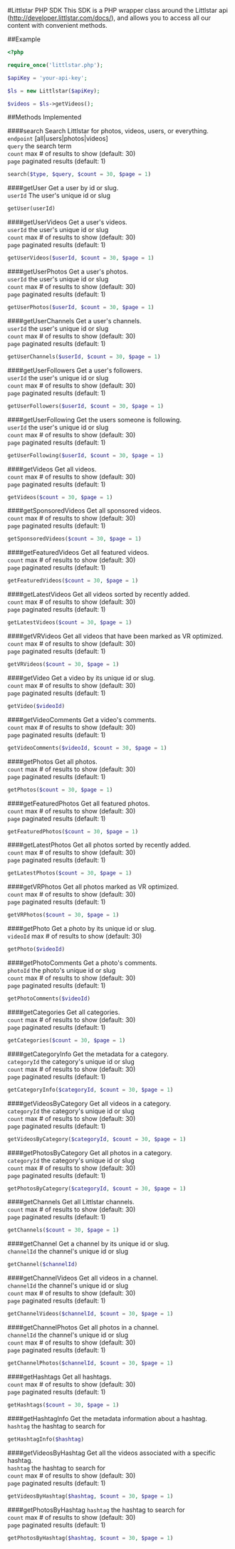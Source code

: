 #Littlstar PHP SDK
This SDK is a PHP wrapper class around the Littlstar api (http://developer.littlstar.com/docs/), and allows you to access all our content with convenient methods.

##Example
```php
<?php

require_once('littlstar.php');

$apiKey = 'your-api-key';

$ls = new Littlstar($apiKey);

$videos = $ls->getVideos();
```

##Methods Implemented

####search
Search Littlstar for photos, videos, users, or everything.  
```endpoint``` [all|users|photos|videos]  
```query``` the search term  
```count``` max # of results to show (default: 30)  
```page``` paginated results (default: 1)  
```php
search($type, $query, $count = 30, $page = 1)
```

####getUser
Get a user by id or slug.  
```userId``` The user's unique id or slug  
```php
getUser(userId)
```

####getUserVideos
Get a user's videos.  
```userId``` the user's unique id or slug  
```count``` max # of results to show (default: 30)  
```page``` paginated results (default: 1)  
```php
getUserVideos($userId, $count = 30, $page = 1)
```

####getUserPhotos
Get a user's photos.  
```userId``` the user's unique id or slug  
```count``` max # of results to show (default: 30)  
```page``` paginated results (default: 1)  
```php
getUserPhotos($userId, $count = 30, $page = 1)
```

####getUserChannels
Get a user's channels.  
```userId``` the user's unique id or slug  
```count``` max # of results to show (default: 30)  
```page``` paginated results (default: 1)  
```php
getUserChannels($userId, $count = 30, $page = 1)
```

####getUserFollowers
Get a user's followers.  
```userId``` the user's unique id or slug  
```count``` max # of results to show (default: 30)  
```page``` paginated results (default: 1)  
```php
getUserFollowers($userId, $count = 30, $page = 1)
```

####getUserFollowing
Get the users someone is following.  
```userId``` the user's unique id or slug  
```count``` max # of results to show (default: 30)  
```page``` paginated results (default: 1)  
```php
getUserFollowing($userId, $count = 30, $page = 1)

```
####getVideos
Get all videos.  
```count``` max # of results to show (default: 30)  
```page``` paginated results (default: 1)  
```php
getVideos($count = 30, $page = 1)
```

####getSponsoredVideos
Get all sponsored videos.  
```count``` max # of results to show (default: 30)  
```page``` paginated results (default: 1)  
```php
getSponsoredVideos($count = 30, $page = 1)
```
####getFeaturedVideos
Get all featured videos.  
```count``` max # of results to show (default: 30)  
```page``` paginated results (default: 1)  
```php
getFeaturedVideos($count = 30, $page = 1)
```

####getLatestVideos
Get all videos sorted by recently added.  
```count``` max # of results to show (default: 30)  
```page``` paginated results (default: 1)  
```php
getLatestVideos($count = 30, $page = 1)
```

####getVRVideos
Get all videos that have been marked as VR optimized.  
```count``` max # of results to show (default: 30)  
```page``` paginated results (default: 1)  
```php
getVRVideos($count = 30, $page = 1)
```

####getVideo
Get a video by its unique id or slug.  
```count``` max # of results to show (default: 30)  
```page``` paginated results (default: 1)  
```php
getVideo($videoId)
```

####getVideoComments
Get a video's comments.  
```count``` max # of results to show (default: 30)  
```page``` paginated results (default: 1)  
```php
getVideoComments($videoId, $count = 30, $page = 1)
```

####getPhotos
Get all photos.  
```count``` max # of results to show (default: 30)  
```page``` paginated results (default: 1)  
```php
getPhotos($count = 30, $page = 1)
```

####getFeaturedPhotos
Get all featured photos.  
```count``` max # of results to show (default: 30)  
```page``` paginated results (default: 1)  
```php
getFeaturedPhotos($count = 30, $page = 1)
```

####getLatestPhotos
Get all photos sorted by recently added.  
```count``` max # of results to show (default: 30)  
```page``` paginated results (default: 1)  
```php
getLatestPhotos($count = 30, $page = 1)
```

####getVRPhotos
Get all photos marked as VR optimized.  
```count``` max # of results to show (default: 30)  
```page``` paginated results (default: 1)  
```php
getVRPhotos($count = 30, $page = 1)
```

####getPhoto
Get a photo by its unique id or slug.  
```videoId``` max # of results to show (default: 30)  
```php
getPhoto($videoId)
```

####getPhotoComments
Get a photo's comments.  
```photoId``` the photo's unique id or slug  
```count``` max # of results to show (default: 30)  
```page``` paginated results (default: 1)  
```php
getPhotoComments($videoId)
```

####getCategories
Get all categories.  
```count``` max # of results to show (default: 30)  
```page``` paginated results (default: 1)  
```php
getCategories($count = 30, $page = 1)
```

####getCategoryInfo
Get the metadata for a category.  
```categoryId``` the category's unique id or slug  
```count``` max # of results to show (default: 30)  
```page``` paginated results (default: 1)  
```php
getCategoryInfo($categoryId, $count = 30, $page = 1)
```

####getVideosByCategory
Get all videos in a category.  
```categoryId``` the category's unique id or slug  
```count``` max # of results to show (default: 30)  
```page``` paginated results (default: 1)  
```php
getVideosByCategory($categoryId, $count = 30, $page = 1)
```

####getPhotosByCategory
Get all photos in a category.  
```categoryId``` the category's unique id or slug  
```count``` max # of results to show (default: 30)  
```page``` paginated results (default: 1)  
```php
getPhotosByCategory($categoryId, $count = 30, $page = 1)
```

####getChannels
Get all Littlstar channels.  
```count``` max # of results to show (default: 30)  
```page``` paginated results (default: 1)  
```php
getChannels($count = 30, $page = 1)
```

####getChannel
Get a channel by its unique id or slug.  
```channelId``` the channel's unique id or slug
```php
getChannel($channelId)
```

####getChannelVideos
Get all videos in a channel.  
```channelId``` the channel's unique id or slug  
```count``` max # of results to show (default: 30)  
```page``` paginated results (default: 1)  
```php
getChannelVideos($channelId, $count = 30, $page = 1)
```

####getChannelPhotos
Get all photos in a channel.  
```channelId``` the channel's unique id or slug  
```count``` max # of results to show (default: 30)  
```page``` paginated results (default: 1)  
```php
getChannelPhotos($channelId, $count = 30, $page = 1)
```

####getHashtags
Get all hashtags.  
```count``` max # of results to show (default: 30)  
```page``` paginated results (default: 1)  
```php
getHashtags($count = 30, $page = 1)
```

####getHashtagInfo
Get the metadata information about a hashtag.  
```hashtag``` the hashtag to search for  
```php
getHashtagInfo($hashtag)
```

####getVideosByHashtag
Get all the videos associated with a specific hashtag.  
```hashtag``` the hashtag to search for  
```count``` max # of results to show (default: 30)  
```page``` paginated results (default: 1)  
```php
getVideosByHashtag($hashtag, $count = 30, $page = 1)
```

####getPhotosByHashtag
```hashtag``` the hashtag to search for  
```count``` max # of results to show (default: 30)  
```page``` paginated results (default: 1)  
```php
getPhotosByHashtag($hashtag, $count = 30, $page = 1)
```
